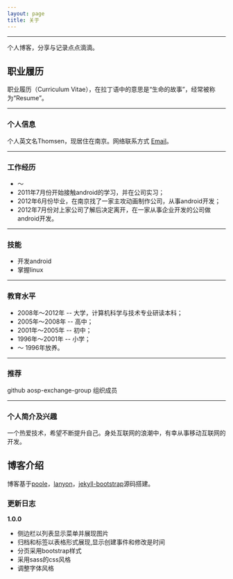 ```yaml
---
layout: page
title: 关于
---
```


-------------------------------------------------------------------------------

个人博客，分享与记录点点滴滴。


职业履历
--------

职业履历（Curriculum Vitae），在拉丁语中的意思是“生命的故事”，经常被称为“Resume”。

---
### 个人信息 ###

个人英文名Thomsen，现居住在南京。网络联系方式 [Email](mailto:androidfoross@gmail.com)。

---
### 工作经历 ###

* ～
* 2011年7月份开始接触android的学习，并在公司实习；
* 2012年6月份毕业，在南京找了一家主攻动画制作公司，从事android开发；
* 2012年7月份对上家公司了解后决定离开，在一家从事企业开发的公司做android开发。

---
### 技能 ###

+ 开发android
+ 掌握linux

---
### 教育水平 ###

- 2008年～2012年 -- 大学，计算机科学与技术专业研读本科；
- 2005年～2008年 -- 高中；
- 2001年～2005年 -- 初中；
- 1996年～2001年 -- 小学；
- ～ 1996年放养。

---
### 推荐 ###

github aosp-exchange-group 组织成员

---
### 个人简介及兴趣 ###

一个热爱技术，希望不断提升自己。身处互联网的浪潮中，有幸从事移动互联网的开发。

博客介绍
--------

博客基于[poole](http://getpoole.com/)，[lanyon](http://lanyon.getpoole.com/)，[jekyll-bootstrap](http://jekyllbootstrap.com/)源码搭建。

### 更新日志 ###

**1.0.0**

* 侧边栏以列表显示菜单并展现图片
* 归档和标签以表格形式展现,显示创建事件和修改是时间
* 分页采用bootstrap样式
* 采用sass的css风格
* 调整字体风格

